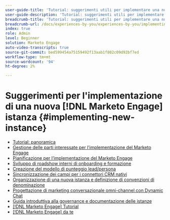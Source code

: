 ```yaml
---
user-guide-title: 'Tutorial: suggerimenti utili per implementare una nuova [!DNL Marketo Engage] istanza '
user-guide-description: 'Tutorial: suggerimenti utili per implementare una nuova [!DNL Marketo Engage] istanza '
breadcrumb-title: 'Tutorial: suggerimenti utili per implementare una nuova [!DNL Marketo Engage] istanza '
breadcrumb-url: /docs/experiences-by-you/experiences-by-you/implementing-new-instance/overview
index: true
role: Admin
level: Beginner
solution: Marketo Engage
auto-video-transcripts: true
source-git-commit: bed599454a75159492f13aab1f802c09d92bf7ed
workflow-type: tm+mt
source-wordcount: '94'
ht-degree: 2%

---
```



# Suggerimenti per l&#39;implementazione di una nuova [!DNL Marketo Engage] istanza {#implementing-new-instance}

+ [Tutorial: panoramica](./overview.md)
+ [Gestione delle parti interessate per l’implementazione del Marketo Engage](./managing-stakeholder-communications.md)
+ [Pianificazione per l’implementazione del Marketo Engage](./planning-for-new-implementation.md)
+ [Sviluppo di roadshow interni di onboarding e formazione](./internal-training-roadshow.md)
+ [Creazione del modello di punteggio lead/persona](./building-person-scoring-model.md)
+ [Sincronizzazione dei campi per i connettori CRM nativi](./syncing-fields-for-crm-integration.md)
+ [Organizzazione di una nuova istanza e definizione di convenzioni di denominazione](./organizing-new-instance.md)
+ [Progettazione di marketing conversazionale omni-channel con Dynamic Chat](./designing-omnichannel-conversational-marketing.md)
+ [Guida introduttiva alla governance e documentazione delle istanze](./documenting-your-instance.md)
+ [[!DNL Marketo Engage] Tutorial](https://experienceleague.adobe.com/docs/marketo-learn/tutorials/overview.html?lang=it)
+ [[!DNL Marketo Engage] da te](https://experienceleague.adobe.com/en/docs/experiences-by-you/experiences-by-you/marketo-engage/overview)
